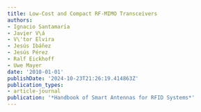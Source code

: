 ```yaml
---
title: Low-Cost and Compact RF-MIMO Transceivers
authors:
- Ignacio Santamarı́a
- Javier V\á
- V\'t́or Elvira
- Jesús Ibáñez
- Jesús Pérez
- Ralf Eickhoff
- Uwe Mayer
date: '2010-01-01'
publishDate: '2024-10-23T21:26:19.414863Z'
publication_types:
- article-journal
publication: '*Handbook of Smart Antennas for RFID Systems*'
---
```

